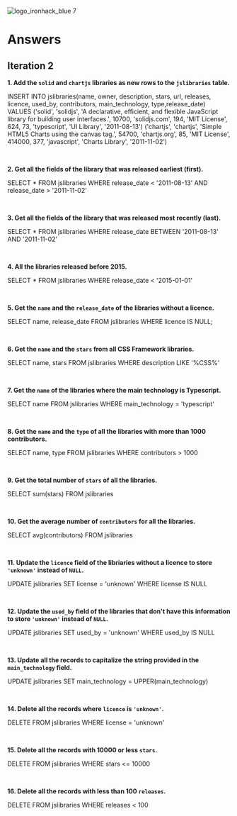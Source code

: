 ![logo_ironhack_blue 7](https://user-images.githubusercontent.com/23629340/40541063-a07a0a8a-601a-11e8-91b5-2f13e4e6b441.png)

# Answers

## Iteration 2

**1. Add the `solid` and `chartjs` libraries as new rows to the `jslibraries` table.**

<!-- Your Query Goes Here -->

INSERT INTO jslibraries(name, owner, description, stars, url, releases, licence, used_by, contributors, main_technology, type,release_date)
VALUES
('solid', 'solidjs', 'A declarative, efficient, and flexible JavaScript library for building user interfaces.', 10700, 'solidjs.com', 194, 'MIT License', 624, 73, 'typescript', 'UI Library', '2011-08-13')
('chartjs', 'chartjs', 'Simple HTML5 Charts using the canvas tag.', 54700, 'chartjs.org', 85, 'MIT License', 414000, 377, 'javascript', 'Charts Library', '2011-11-02')

<br>

**2. Get all the fields of the library that was released earliest (first).**

<!-- Your Query Goes Here -->

SELECT \* FROM jslibraries
WHERE release_date < '2011-08-13' AND release_date > '2011-11-02'

<br>

**3. Get all the fields of the library that was released most recently (last).**

<!-- Your Query Goes Here -->

SELECT \* FROM jslibraries
WHERE release_date BETWEEN '2011-08-13' AND '2011-11-02'

<br>

**4. All the libraries released before 2015.**

<!-- Your Query Goes Here -->

SELECT \* FROM jslibraries
WHERE release_date < '2015-01-01'

<br>

**5. Get the `name` and the `release_date` of the libraries without a licence.**

<!-- Your Query Goes Here -->

SELECT name, release_date FROM jslibraries
WHERE licence IS NULL;

<br>

**6. Get the `name` and the `stars` from all CSS Framework libraries.**

<!-- Your Query Goes Here -->

SELECT name, stars FROM jslibraries
WHERE description LIKE '%CSS%'

<br>

**7. Get the `name` of the libraries where the main technology is Typescript.**

<!-- Your Query Goes Here -->

SELECT name FROM jslibraries
WHERE main_technology = 'typescript'

<br>

**8. Get the `name` and the `type` of all the libraries with more than 1000 contributors.**

<!-- Your Query Goes Here -->

SELECT name, type FROM jslibraries
WHERE contributors > 1000

<br>

**9. Get the total number of `stars` of all the libraries.**

<!-- Your Query Goes Here -->

SELECT sum(stars) FROM jslibraries

<br>

**10. Get the average number of `contributors` for all the libraries.**

<!-- Your Query Goes Here -->

SELECT avg(contributors) FROM jslibraries

<br>

**11. Update the `licence` field of the libriaries without a licence to store `'unknown'` instead of `NULL`.**

<!-- Your Query Goes Here -->

UPDATE jslibraries
SET license = 'unknown'
WHERE license IS NULL

<br>

**12. Update the `used_by` field of the libraries that don't have this information to store `'unknown'` instead of `NULL`.**

<!-- Your Query Goes Here -->

UPDATE jslibraries
SET used_by = 'unknown'
WHERE used_by IS NULL

<br>

**13. Update all the records to capitalize the string provided in the `main_technology` field.**

<!-- Your Query Goes Here -->

UPDATE jslibraries
SET main_technology = UPPER(main_technology)

<br>

**14. Delete all the records where `licence` is `'unknown'`.**

<!-- Your Query Goes Here -->

DELETE FROM jslibraries
WHERE license = 'unknown'

<br>

**15. Delete all the records with 10000 or less `stars`.**

<!-- Your Query Goes Here -->

DELETE FROM jslibraries
WHERE stars <= 10000

<br>

**16. Delete all the records with less than 100 `releases`.**

<!-- Your Query Goes Here -->

DELETE FROM jslibraries
WHERE releases < 100

<br>
